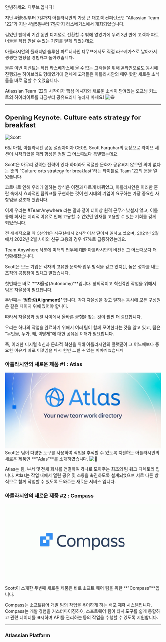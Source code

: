 안녕하세요. 디무브 입니다! 

지난 4월5일부터 7일까지 아틀라시안의 가장 큰 대고객 컨퍼런스인 “Atlassian Team '22”가 지난 4월5일부터 7일까지 라스베가스에서 개최되었습니다.

길었던 팬데믹 기간 동안 디지털로 전환할 수 밖에 없었기에 무려 3년 만에 고객과 파트너들을 직접 만날 수 있는 기회를 얻게 되었는데요.

아틀라시안의 플래티넘 솔루션 파트너사인 디무브에서도 직접 라스베가스로 날아가서 생생한 현장을 경험하고 돌아왔습니다.

물론 이번 이벤트는 직접 라스베가스에 올 수 없는 고객들을 위해 온라인으로도 동시에 진행되는 하이브리드 형태였기에 전세계 고객들은 아틀라시안의 매우 핫한 새로운 소식들을 바로 접할 수 있었습니다.

Atlassian Team '22의 시작이자 핵심 메시지와 새로운 소식이 담겨있는 오프닝 키노트의 하이라이트를 지금부터 공유드리니 놓치지 마세요! ![:laughing:](https://pf-emoji-service--cdn.us-east-1.prod.public.atl-paas.net/standard/a51a7674-8d5d-4495-a2d2-a67c090f5c3b/32x32/1f606.png)

----------

## Opening Keynote: Culture eats strategy for breakfast
![Scott](/assets/images/blog/IMG_7983.HEIC)

6일 아침, 아틀라시안 공동 설립자이자 CEO인 Scott Farquhar의 등장으로 라이브 세션이 시작되었을 때의 함성은 정말 그 어느때보다 특별했는데요.

Scott은 아무리 강력한 전략이 있다 하더라도 적절한 문화가 공유되지 않으면 의미 없다는 뜻의 “Culture eats strategy for breakfast”라는 타이틀로 Team '22의 문을 열었습니다.

코로나로 인해 우리가 일하는 방식은 이전과 다르게 바뀌었고, 아틀라시안은 이러한 혼란 속에서 효과적인 팀워크를 구현하는 것이 현 시대의 기업이 요구하는 가장 중요한 사항임을 강조해 왔습니다.

이제 우리는 #TeamAnywhere 라는 말과 같이 더이상 원격 근무가 낯설지 않고, 이를 통해 회사는 지리적 이유로 인해 고용할 수 없었던 인재를 고용할 수 있는 기회를 갖게 되었습니다.

전 세계적으로 약 3분의1은 사무실에서 2시간 이상 떨어져 일하고 있으며, 2021년 2월에서 2022년 2월 사이의 신규 고용의 경우 47%로 급증하였는데요.

Team Anywhere 덕분에 미래의 업무에 대한 아틀라시안의 비전은 그 어느때보다 더 명확해졌습니다.

Scott은 모든 기업은 각자의 고유한 문화와 업무 방식을 갖고 있지만, 높은 성과를 내는 조직의 공통점이 있다고 말했습니다.

첫번째는 바로 ‘**자율성(Autonomy)’**입니다. 창의적이고 혁신적인 작업을 위해서 팀은 자율성이 필요합니다.

두번째는 **‘정합성(Alignment)’** 입니다. 각자 자율성을 갖고 일하는 동시에 모든 구성원은 같은 페이지 위에 있어야 합니다.

따라서 자율성과 정렬 사이에서 올바른 균형을 찾는 것이 훨씬 더 중요합니다.

우리는 하나의 작업을 완료하기 위해서 여러 팀이 함께 모여한다는 것을 알고 있고, 팀은 “무엇을, 누가, 왜, 어떻게”에 대한 공유된 이해가 필요합니다.

즉, 이러한 디지털 혁신과 문화적 혁신을 위해 아틀라시안의 플랫폼이 그 어느때보다 중요한 이유가 바로 이것임을 다시 한번 느낄 수 있는 이야기였습니다.

### 아틀라시안의 새로운 제품 #1 : Atlas
![Atlas](/assets/images/blog/atlas.png)
Scott은 팀이 다양한 도구를 사용하여 작업을 추적할 수 있도록 지원하는 아틀라시안의 새로운 제품인 **"Atlas”**를 소개하였습니다. ![:star_struck:](https://pf-emoji-service--cdn.us-east-1.prod.public.atl-paas.net/standard/a51a7674-8d5d-4495-a2d2-a67c090f5c3b/32x32/1f929.png)

Atlas는 팀, 부서 및 전체 회사를 연결하여 하나로 모아주는 최초의 팀 워크 디렉토리 입니다. Atlas는 작업 내에서 열린 공유 및 소통을 촉진하도록 설계되었으며 서로 다른 방식으로 함께 작업할 수 있도록 도와주는 새로운 서비스 입니다.

### 아틀라시안의 새로운 제품 #2 : Compass

![Compass](/assets/images/blog/compass.png)

Scott이 소개한 두번째 새로운 제품은 바로 소프트 웨어 팀을 위한 **"Compass"**입니다.

Compass는 소프트웨어 개발 팀의 작업을 용이하게 하는 배포 제어 시스템입니다. Compass는 개발 경험을 커스터마이징하여, 소프트웨어 팀이 타사 도구를 쉽게 통합하고 관련 데이터를 표시하며 API를 관리하는 등의 작업을 수행할 수 있도록 지원합니다.

---

### Atlassian Platform


<!--stackedit_data:
eyJoaXN0b3J5IjpbMTUwNDY1MDcyMywxNDEwMDA5OTY4LC0zNz
gzMzgwNjhdfQ==
-->